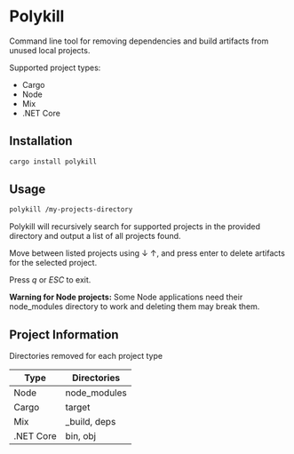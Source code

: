 # Polykill

Command line tool for removing dependencies and build artifacts from unused local projects.

Supported project types:
- Cargo
- Node
- Mix
- .NET Core

## Installation

```sh
cargo install polykill
```

## Usage

```sh
polykill /my-projects-directory
```

Polykill will recursively search for supported projects in the provided directory and output a list of all projects found.

Move between listed projects using ↓ ↑, and press enter to delete artifacts for the selected project.

Press *q* or *ESC* to exit.

**Warning for Node projects:** Some Node applications need their node_modules directory to work and deleting them may break them.

## Project Information

Directories removed for each project type

| Type      | Directories  |
| --------- | ------------ |
| Node      | node_modules |
| Cargo     | target       |
| Mix       | _build, deps |
| .NET Core | bin, obj     |